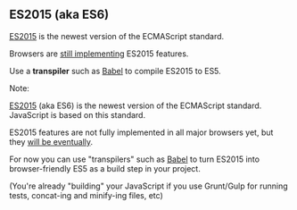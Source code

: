 ##  ES2015 (aka ES6)

[ES2015](https://babeljs.io/docs/learn-es2015/) is the newest version of the ECMAScript standard.

Browsers are [still implementing](http://kangax.github.io/compat-table/es6/) ES2015 features.

Use a __transpiler__ such as [Babel](https://babeljs.io/) to compile ES2015 to ES5.



Note:

[ES2015](https://babeljs.io/docs/learn-es2015/) (aka ES6) is the newest version of the ECMAScript standard. JavaScript is based on this standard.

ES2015 features are not fully implemented in all major browsers yet, but they [will be eventually](http://kangax.github.io/compat-table/es6/).

For now you can use "transpilers" such as [Babel](https://babeljs.io/) to turn ES2015 into browser-friendly ES5 as a build step in your project.

(You're already "building" your JavaScript if you use Grunt/Gulp for running tests, concat-ing and minify-ing files, etc)
